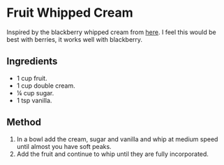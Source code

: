 
# Fruit Whipped Cream # 

Inspired by the blackberry whipped cream from [here](https://www.askchefdennis.com/blackberry-lime-butter-cake-with-blackberry-whipped-cream/). I feel this would be best with berries, it works well with blackberry.

## Ingredients ## 

- 1 cup fruit.
- 1 cup double cream.
- ¼ cup sugar.
- 1 tsp vanilla.

## Method ## 

1. In a bowl add the cream, sugar and vanilla and whip at medium speed until almost you have soft peaks.
2. Add the fruit and continue to whip until they are fully incorporated.

